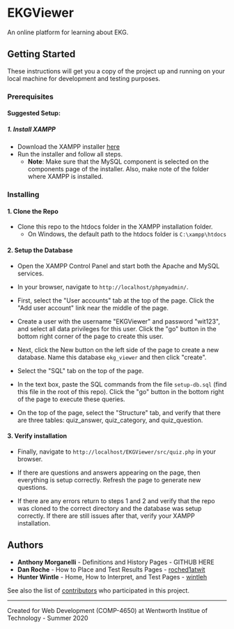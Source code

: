 
# EKGViewer

An online platform for learning about EKG.

## Getting Started

These instructions will get you a copy of the project up and running on your local machine for development and testing purposes.

### Prerequisites

#### Suggested Setup:

##### 1. Install XAMPP
- Download the XAMPP installer [here](https://www.apachefriends.org/download.html)
- Run the installer and follow all steps.
    - **Note**: Make sure that the MySQL component is selected on the components page of the installer. Also, make note of the folder where XAMPP is installed.

### Installing

#### 1. Clone the Repo
- Clone this repo to the htdocs folder in the XAMPP installation folder.
    - On Windows, the default path to the htdocs folder is ```C:\xampp\htdocs```
 
#### 2. Setup the Database
- Open the XAMPP Control Panel and start both the Apache and MySQL services.

- In your browser, navigate to ```http://localhost/phpmyadmin/```. 

- First, select the "User accounts" tab at the top of the page. Click the "Add user account" link near the middle of the page.

- Create a user with the username "EKGViewer" and password "wit123", and select all data privileges for this user. Click the "go" button in the bottom right corner of the page to create this user.
    
- Next, click the New button on the left side of the page to create a new database. Name this database ```ekg_viewer``` and then click "create".

- Select the "SQL" tab on the top of the page. 
    
- In the text box, paste the SQL commands from the file ```setup-db.sql``` (find this file in the root of this repo). Click the "go" button in the bottom right of the page to execute these queries.

- On the top of the page, select the "Structure" tab, and verify that there are three tables: quiz_answer, quiz_category, and quiz_question.

#### 3. Verify installation
- Finally, navigate to ```http://localhost/EKGViewer/src/quiz.php``` in your browser. 
  
- If there are questions and answers appearing on the page, then everything is setup correctly. Refresh the page to generate new questions. 
  
- If there are any errors return to steps 1 and 2 and verify that the repo was cloned to the correct directory and the database was setup correctly. If there are still issues after that, verify your XAMPP installation.

## Authors

* **Anthony Morganelli** - Definitions and History Pages - GITHUB HERE
* **Dan Roche** - How to Place and Test Results Pages - [roched1atwit](https://github.com/roched1atwit)
* **Hunter Wintle** - Home, How to Interpret, and Test Pages - [wintleh](https://github.com/wintleh)

See also the list of [contributors](https://github.com/wintleh/EKGViewer/contributors) who participated in this project.

---
Created for Web Development (COMP-4650) at Wentworth Institue of Technology - Summer 2020
